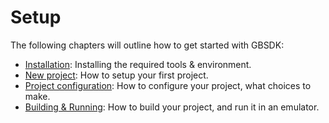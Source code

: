 # Setup

The following chapters will outline how to get started with GBSDK:

- [Installation](setup/installation.md): Installing the required tools & environment.
- [New project](setup/newproject.md): How to setup your first project.
- [Project configuration](): How to configure your project, what choices to make.
- [Building & Running](): How to build your project, and run it in an emulator.
